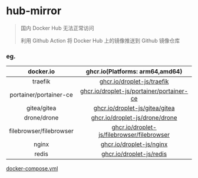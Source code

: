 # hub-mirror

> 国内 Docker Hub 无法正常访问
> 
> 利用 Github Action 将 Docker Hub 上的镜像推送到 Github 镜像仓库

### eg.

|docker.io|ghcr.io(Platforms: arm64,amd64)|
|:---:|:---:|
|traefik|[ghcr.io/droplet-js/traefik](../../pkgs/container/traefik)|
|portainer/portainer-ce|[ghcr.io/droplet-js/portainer/portainer-ce](../../pkgs/container/portainer%2Fportainer-ce)|
|gitea/gitea|[ghcr.io/droplet-js/gitea/gitea](../../pkgs/container/gitea%2Fgitea)|
|drone/drone|[ghcr.io/droplet-js/drone/drone](../../pkgs/container/drone%2Fdrone)|
|filebrowser/filebrowser|[ghcr.io/droplet-js/filebrowser/filebrowser](../../pkgs/container/filebrowser%2Ffilebrowser)|
|nginx|[ghcr.io/droplet-js/nginx](../../pkgs/container/nginx)|
|redis|[ghcr.io/droplet-js/redis](../../pkgs/container/redis)|

[docker-compose.yml](./docker-compose.yml)
